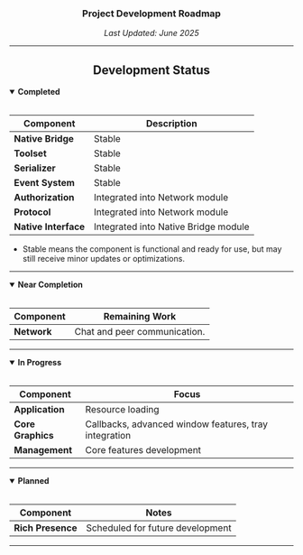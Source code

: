 <h3 align="center">Project Development Roadmap</h3>
<p align="center"><em>Last Updated: June 2025</em></p>

---

<h2 align="center">Development Status</h2>

<details open>
<summary><b>Completed</b></summary>
<br>

| Component        | Description                       |
|------------------|-----------------------------------|
| **Native Bridge** | Stable                            |
| **Toolset**       | Stable                            |
| **Serializer**    | Stable                            |
| **Event System**  | Stable                            |
| **Authorization** | Integrated into Network module    |
| **Protocol**      | Integrated into Network module    |
| **Native Interface** | Integrated into Native Bridge module |
* Stable means the component is functional and ready for use, but may still receive minor updates or optimizations.
</details>

---

<details open>
<summary><b>Near Completion</b></summary>
<br>

| Component | Remaining Work                  |
|-----------|-------------------------------|
| **Network** | Chat and peer communication. |
</details>

---

<details open>
<summary><b> In Progress</b></summary>
<br>

| Component     | Focus                     |
|---------------|---------------------------|
| **Application** | Resource loading          |
| **Core Graphics** | Callbacks, advanced window features, tray integration |
| **Management**   | Core features development |
</details>

---

<details open>
<summary><b>Planned</b></summary>
<br>

| Component     | Notes                   |
|---------------|-------------------------|
| **Rich Presence** | Scheduled for future development |
</details>

---